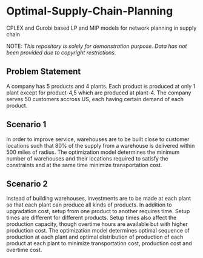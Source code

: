 # Optimal-Supply-Chain-Planning
CPLEX and Gurobi based LP and MIP models for network planning in supply chain

NOTE: *This repository is solely for demonstration purpose. Data has not been provided due to copyright restrictions.*

## Problem Statement
A company has 5 products and 4 plants. Each product is produced at only 1 plant except for product-4,5 which are produced at plant-4. The company serves 50 customers accross US, each having certain demand of each product.

## Scenario 1
In order to improve service, warehouses are to be built close to customer locations such that 80% of the supply from a warehouse is delivered within 500 miles of radius. The optimization model determines the minimum number of warehouses and their locations required to satisfy the constraints and at the same time minimize transportation cost.

## Scenario 2
Instead of building warehouses, investments are to be made at each plant so that each plant can produce all kinds of products. In addition to upgradation cost, setup from one product to another requires time. Setup times are different for different products. Setup times also affect the production capacity, though overtime hours are available but with higher production cost. The optimization model determines optimal sequence of production at each plant and optimal distribution of production of each product at each plant to minimize transportation cost, production cost and overtime cost. 
